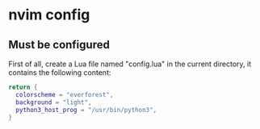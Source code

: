 # nvim config

## Must be configured

First of all, create a Lua file named "config.lua" in the current directory, it contains the following content:

```lua
return {
  colorscheme = "everforest",
  background = "light",
  python3_host_prog = "/usr/bin/python3",
}
```
